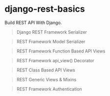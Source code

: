 # django-rest-basics
Build REST API With Django.

>   Django REST Framework  Serializer

>   REST Framework Model Serializer  

>   REST Framework Function Based API Views 

>   REST Framework api_view() Decorator  

>    REST Class Based API Views

>   REST Generic Views & Mixins 

>   REST Framework Authentication
